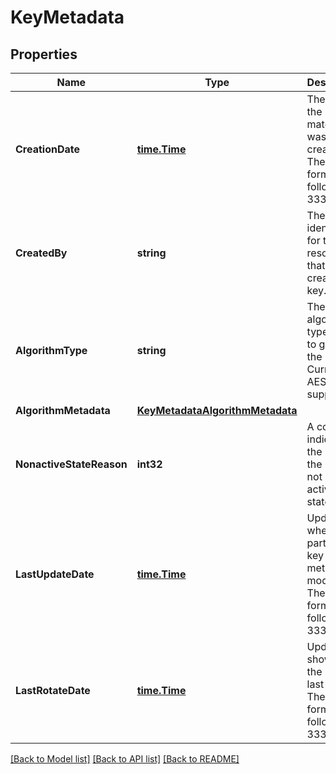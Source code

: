 # KeyMetadata

## Properties

Name | Type | Description | Notes
------------ | ------------- | ------------- | -------------
**CreationDate** | [**time.Time**](time.Time.md) | The date the key material was created. The date format follows RFC 3339. | [optional] [readonly] 
**CreatedBy** | **string** | The unique identifier for the resource that created the key. | [optional] [readonly] 
**AlgorithmType** | **string** | The algorithm type used to generate the key. Currently, AES is supported. | [optional] [readonly] [default to ALGORITHM_TYPE_AES]
**AlgorithmMetadata** | [**KeyMetadataAlgorithmMetadata**](KeyMetadata_algorithmMetadata.md) |  | [optional] 
**NonactiveStateReason** | **int32** | A code indicating the reason the key is not in the activation state. | [optional] [readonly] 
**LastUpdateDate** | [**time.Time**](time.Time.md) | Updates when any part of the key metadata is modified. The date format follows RFC 3339. | [optional] [readonly] 
**LastRotateDate** | [**time.Time**](time.Time.md) | Updates to show when the key was last rotated. The date format follows RFC 3339. | [optional] [readonly] 

[[Back to Model list]](../README.md#documentation-for-models) [[Back to API list]](../README.md#documentation-for-api-endpoints) [[Back to README]](../README.md)


